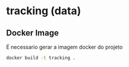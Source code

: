 # tracking (data)

## Docker Image

É necessario gerar a imagem docker do projeto

```bash
docker build -t tracking .
```